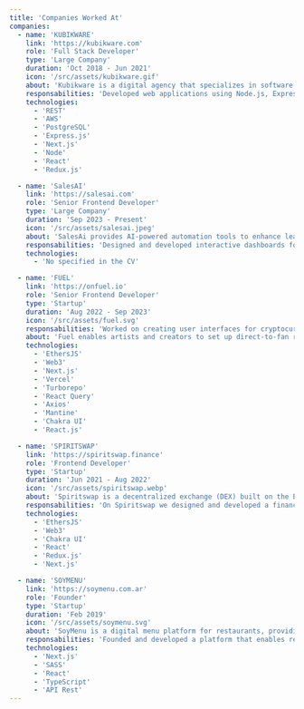 ```yaml
---
title: 'Companies Worked At'
companies:
  - name: 'KUBIKWARE'
    link: 'https://kubikware.com'
    role: 'Full Stack Developer'
    type: 'Large Company'
    duration: 'Oct 2018 - Jun 2021'
    icon: '/src/assets/kubikware.gif'
    about: 'Kubikware is a digital agency that specializes in software development and digital transformation. I worked as a full-stack developer, creating efficient and user-friendly web applications using React, Next.js, and Node.js.'
    responsabilities: 'Developed web applications using Node.js, Express, and PostgreSQL, and contributed to large-scale projects like the CMS for the Levy Gorvy Museum in the UK. Collaborated closely with other developers on backend tasks and participated in the end-to-end development process.'
    technologies:
      - 'REST'
      - 'AWS'
      - 'PostgreSQL'
      - 'Express.js'
      - 'Next.js'
      - 'Node'
      - 'React'
      - 'Redux.js'

  - name: 'SalesAI'
    link: 'https://salesai.com'
    role: 'Senior Frontend Developer'
    type: 'Large Company'
    duration: 'Sep 2023 - Present'
    icon: '/src/assets/salesai.jpeg'
    about: 'SalesAi provides AI-powered automation tools to enhance lead engagement and streamline sales processes, enabling businesses to scale revenue and support operations efficiently.'
    responsabilities: 'Designed and developed interactive dashboards for sales metrics, improving user experience and data analysis efficiency. Collaborated with backend teams to integrate real-time visualizations and optimize data flow.'
    technologies:
      - 'No specified in the CV'

  - name: 'FUEL'
    link: 'https://onfuel.io'
    role: 'Senior Frontend Developer'
    type: 'Startup'
    duration: 'Aug 2022 - Sep 2023'
    icon: '/src/assets/fuel.svg'
    responsabilities: 'Worked on creating user interfaces for cryptocurrency platforms using React and Next.js. Enhanced user interaction with blockchain solutions by applying responsive design principles.'
    about: 'Fuel enables artists and creators to set up direct-to-fan relationships, gamify community engagement, and monetize their fandom.'
    technologies:
      - 'EthersJS'
      - 'Web3'
      - 'Next.js'
      - 'Vercel'
      - 'Turborepo'
      - 'React Query'
      - 'Axios'
      - 'Mantine'
      - 'Chakra UI'
      - 'React.js'

  - name: 'SPIRITSWAP'
    link: 'https://spiritswap.finance'
    role: 'Frontend Developer'
    type: 'Startup'
    duration: 'Jun 2021 - Aug 2022'
    icon: '/src/assets/spiritswap.webp'
    about: 'Spiritswap is a decentralized exchange (DEX) built on the Ethereum blockchain, with a focus on providing a seamless and user-friendly experience for traders.'
    responsabilities: 'On Spiritswap we designed and developed a financial application from scratch, with a focus on performance and user satisfaction in the DeFi space.'
    technologies:
      - 'EthersJS'
      - 'Web3'
      - 'Chakra UI'
      - 'React'
      - 'Redux.js'
      - 'Next.js'

  - name: 'SOYMENU'
    link: 'https://soymenu.com.ar'
    role: 'Founder'
    type: 'Startup'
    duration: 'Feb 2019'
    icon: '/src/assets/soymenu.svg'
    about: 'SoyMenu is a digital menu platform for restaurants, providing a web-based solution to showcase menus in a visually appealing and user-friendly way.'
    responsabilities: 'Founded and developed a platform that enables restaurants to create QR menus for their clients, allowing them to manage their menu in real-time.'
    technologies:
      - 'Next.js'
      - 'SASS'
      - 'React'
      - 'TypeScript'
      - 'API Rest'
---
```

